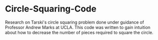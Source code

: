# Circle-Squaring-Code
Research on Tarski's circle squaring problem done under guidance of Professor Andrew Marks at UCLA.
This code was written to gain intuition about how to decrease the number of pieces required to square the circle.
